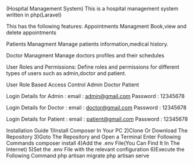 (Hospital Management System)
This is a hospital management system written in php(Laravel)

This has the following features:
Appointments Managment
Book,view and delete appointments

Patients Managment
Manage patients information,medical history.

Doctor Managment
Manage doctors profiles and their schedules

User Roles and Permissions: Define roles and permissions for different types of users such as admin,doctor and patient.

User Role Based Access Control
Admin
Doctor
Patient

Login Details for Admin : 
email : admin@gmail.com 
Password : 12345678

Login Details for Doctor : 
email : doctor@gmail.com 
Password : 12345678

Login Details for Patient : 
email : patient@gmail.com 
Password : 12345678

Installation Guide
1)Install Composer In Your PC
2)Clone Or Download The Repository
3)Goto The Repository and Open a Terminal Enter Following Commands 
  composer install
4)Add the .env File(You Can Find It In The Internet)
5)Set the .env File with the relevant configuration
6)Execute the Following Command
    php artisan migrate
    php artisan serve

